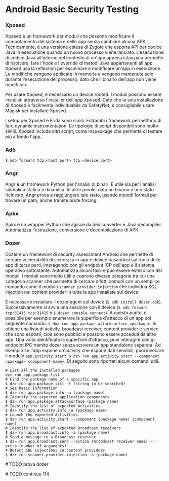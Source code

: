 # Android Basic Security Testing

### Xposed

Xposed è un framework per moduli che possono modificare il compotamento del sistema e delle app senza cambiare alcuna APK.
Tecnicamente, è una versione estesa di Zygote che esporta API per codice Java in esecuzione quando un nuovo processo viene lanciato.
L'esecuzione di codice Java all'interno del contesto di un'app appena istanziata permette di risolvere, fare l'hook e l'override di metodi Java appartenenti all'app.
Xposed usa la reflection per esaminare e modificare un'app in esecuzione.
Le modifiche vengono applicate in memoria e vengono mantenute solo durante l'esecuzione del processo, dato che il binario dell'app non viene modificato.

Per usare Xposed, è necessario un device rooted.
I moduli possono essere installati attraverso l'installer dell'app Xposed.
Dato che la sola installazione di Xposed è facilmente individuabile da SafetyNet, è consigliabile usare Magisk per installare Xposed.

I setup per Xposed e Frida sono simili.
Entrambi i framework permettono di fare dynamic instrumentation.
Le tipologie di script disponibili sono molto simili.
Xposed include altri script, come Inspeckage che permette di testare più a fondo l'app.

### Adb

`$ adb forward tcp:<host port> tcp:<device port>`

### Angr

Angr è un framework Python per l'analisi di binari.
È utile sia per l'analisi simbolica statica e dinamica.
In altre parole: dato un binario e uno stato richiesto, Angr prova a raggiungere tale stato, usando metodi formali per trovare un path, anche tramite brute forcing.

### Apkx

Apkx è un wrapper Python che agisce da dex converter e Java decompiler.
Automatizza l'estrazione, conversione e decompilazione di APK.

### Dozer

Dozer è un framework di security assessment Android che permette di cercare vulnerabilità di sicurezza in app e device basandosi sul ruolo delle app di terze parti, interagendo con gli endpoint ICP dell'app e il sistema operativo sottostante.
Automatizza alcuni task e può essere esteso con dei moduli.
I moduli sono molto utili e coprono diverse categorie tra cui una categoria scanner che permette di cercare difetti comuni con un semplice comando come il modulo `scanner.provider.injection` che individua SQL injection nei content provider in tutte le app installate sul device.

È necessario installare il dozer agent sul device (`$ adb install dozer.apk`).
Successivamente si avvia una sessione con il device (`$ adb forward tcp:31415 tcp:31415` e `$ dozer console connect`).
A questo punto, è possibile per esempio enumerare la superficie d'attacco di un'app col seguente comando: `$ dx> run app.package.attacksurface <package>`.
Si ottiene una lista di activity, broadcast receiver, content provider e service che sono esposti, cioè sono pubblici e possono essere acceduti da altre app.
Una volta identificata la superficie d'attacco, puoi interagire con gli endpoint IPC tramite dozer senza scrivere un'app standalone separata.
Ad esempio se l'app espone un'activity che espone dati sensibili, puoi invocare il modulo `app.activity.start`: `$ dz> run app.activity.start --component <package> <component-name>`.
Di seguito sono riportati alcuni comandi utili.

	# List all the installed packages
	dz> run app.package.list
	# Find the package name of a specific app
	$ dz> run app.package.list –f (string to be searched)
	# See basic information
	$ dz> run app.package.info –a (package name)
	# Identify the exported application components
	$ dz> run app.package.attacksurface (package name)
	# Identify the list of exported Activities
	$ dz> run app.activity.info -a (package name)
	# Launch the exported Activities
	$ dz> run app.activity.start --component (package name) (component name)
	# Identify the list of exported Broadcast receivers
	$ dz> run app.broadcast.info -a (package name)
	# Send a message to a Broadcast receiver
	$ dz> run app.broadcast.send --action (broadcast receiver name) -- extra (number of arguments)
	# Detect SQL injections in content providers
	$ dz> run scanner.provider.injection -a (package name)

\# TODO prova dozer

\# TODO continue 114

